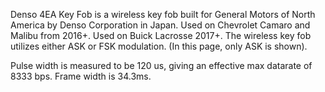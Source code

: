 Denso 4EA Key Fob is a wireless key fob built for General Motors of North America by Denso Corporation in Japan. Used on Chevrolet Camaro and Malibu from 2016+. Used on Buick Lacrosse 2017+. The wireless key fob utilizes either ASK or FSK modulation. (In this page, only ASK is shown).

Pulse width is measured to be 120 us, giving an effective max datarate of 8333 bps. Frame width is 34.3ms.